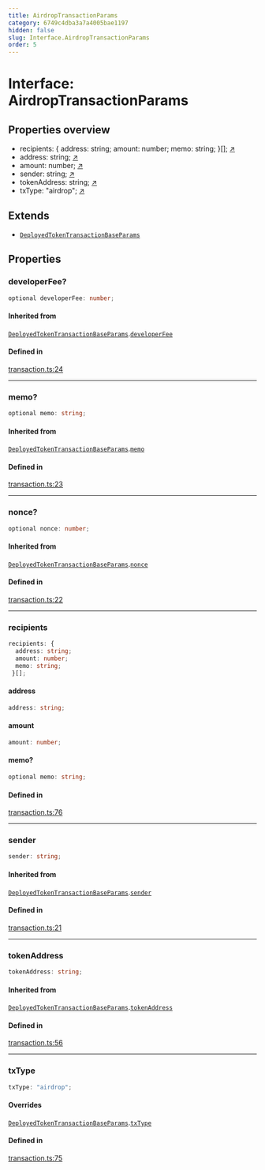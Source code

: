 ```yaml
---
title: AirdropTransactionParams
category: 6749c4dba3a7a4005bae1197
hidden: false
slug: Interface.AirdropTransactionParams
order: 5
---
```


# Interface: AirdropTransactionParams

## Properties overview

- recipients:  {
  address: string;
  amount: number;
  memo: string;
 }[]; [↗](#recipients)
- address:  string; [↗](#address)
- amount:  number; [↗](#amount)
- sender:  string; [↗](#sender)
- tokenAddress:  string; [↗](#tokenaddress)
- txType:  "airdrop"; [↗](#txtype)

## Extends

- [`DeployedTokenTransactionBaseParams`](interfacedeployedtokentransactionbaseparams)

## Properties

### developerFee?

```ts
optional developerFee: number;
```

#### Inherited from

[`DeployedTokenTransactionBaseParams`](interfacedeployedtokentransactionbaseparams).[`developerFee`](Interface.DeployedTokenTransactionBaseParams.md#developerfee)

#### Defined in

[transaction.ts:24](https://github.com/zkcloudworker/minatokens-lib/blob/main/packages/api/src/transaction.ts#L24)

***

### memo?

```ts
optional memo: string;
```

#### Inherited from

[`DeployedTokenTransactionBaseParams`](interfacedeployedtokentransactionbaseparams).[`memo`](Interface.DeployedTokenTransactionBaseParams.md#memo)

#### Defined in

[transaction.ts:23](https://github.com/zkcloudworker/minatokens-lib/blob/main/packages/api/src/transaction.ts#L23)

***

### nonce?

```ts
optional nonce: number;
```

#### Inherited from

[`DeployedTokenTransactionBaseParams`](interfacedeployedtokentransactionbaseparams).[`nonce`](Interface.DeployedTokenTransactionBaseParams.md#nonce)

#### Defined in

[transaction.ts:22](https://github.com/zkcloudworker/minatokens-lib/blob/main/packages/api/src/transaction.ts#L22)

***

### recipients

```ts
recipients: {
  address: string;
  amount: number;
  memo: string;
 }[];
```

#### address

```ts
address: string;
```

#### amount

```ts
amount: number;
```

#### memo?

```ts
optional memo: string;
```

#### Defined in

[transaction.ts:76](https://github.com/zkcloudworker/minatokens-lib/blob/main/packages/api/src/transaction.ts#L76)

***

### sender

```ts
sender: string;
```

#### Inherited from

[`DeployedTokenTransactionBaseParams`](interfacedeployedtokentransactionbaseparams).[`sender`](Interface.DeployedTokenTransactionBaseParams.md#sender)

#### Defined in

[transaction.ts:21](https://github.com/zkcloudworker/minatokens-lib/blob/main/packages/api/src/transaction.ts#L21)

***

### tokenAddress

```ts
tokenAddress: string;
```

#### Inherited from

[`DeployedTokenTransactionBaseParams`](interfacedeployedtokentransactionbaseparams).[`tokenAddress`](Interface.DeployedTokenTransactionBaseParams.md#tokenaddress)

#### Defined in

[transaction.ts:56](https://github.com/zkcloudworker/minatokens-lib/blob/main/packages/api/src/transaction.ts#L56)

***

### txType

```ts
txType: "airdrop";
```

#### Overrides

[`DeployedTokenTransactionBaseParams`](interfacedeployedtokentransactionbaseparams).[`txType`](Interface.DeployedTokenTransactionBaseParams.md#txtype)

#### Defined in

[transaction.ts:75](https://github.com/zkcloudworker/minatokens-lib/blob/main/packages/api/src/transaction.ts#L75)
